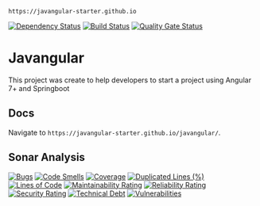 `https://javangular-starter.github.io`


[![Dependency Status][daviddm-image]][daviddm-url] 
[![Build Status][travis-image]][travis-url]
[![Quality Gate Status][gate-status-image]][sonar-url]

# Javangular

This project was create to help developers to start a project using Angular 7+ and Springboot

## Docs

Navigate to `https://javangular-starter.github.io/javangular/`. 

## Sonar Analysis

[![Bugs][bugs-image]][sonar-url]
[![Code Smells][code-smells-image]][sonar-url]
[![Coverage][coverage-image]][sonar-url]
[![Duplicated Lines (%)][duplicated-image]][sonar-url]
[![Lines of Code][lines-image]][sonar-url]
[![Maintainability Rating][maintainability-image]][sonar-url]
[![Reliability Rating][reliability-image]][sonar-url]
[![Security Rating][security-image]][sonar-url]
[![Technical Debt][debt-image]][sonar-url]
[![Vulnerabilities][vulnerabilities-image]][sonar-url]

[bugs-image]: https://sonarcloud.io/api/project_badges/measure?project=javangular-starter_javangular&metric=bugs 
[code-smells-image]: https://sonarcloud.io/api/project_badges/measure?project=javangular-starter_javangular&metric=code_smells 
[coverage-image]: https://sonarcloud.io/api/project_badges/measure?project=javangular-starter_javangular&metric=coverage 
[duplicated-image]: https://sonarcloud.io/api/project_badges/measure?project=javangular-starter_javangular&metric=duplicated_lines_density 
[lines-image]: https://sonarcloud.io/api/project_badges/measure?project=javangular-starter_javangular&metric=ncloc 
[maintainability-image]: https://sonarcloud.io/api/project_badges/measure?project=javangular-starter_javangular&metric=sqale_rating
[gate-status-image]: https://sonarcloud.io/api/project_badges/measure?project=javangular-starter_javangular&metric=alert_status
[reliability-image]: https://sonarcloud.io/api/project_badges/measure?project=javangular-starter_javangular&metric=reliability_rating
[security-image]: https://sonarcloud.io/api/project_badges/measure?project=javangular-starter_javangular&metric=security_rating 
[debt-image]: https://sonarcloud.io/api/project_badges/measure?project=javangular-starter_javangular&metric=sqale_index 
[vulnerabilities-image]: https://sonarcloud.io/api/project_badges/measure?project=javangular-starter_javangular&metric=vulnerabilities 
[sonar-url]: https://sonarcloud.io/dashboard?id=javangular-starter_javangular
[daviddm-image]: https://david-dm.org/javangular-starter/javangular.svg?theme=shields.io
[daviddm-url]: https://david-dm.org/javangular-starter/javangular
[travis-image]: https://travis-ci.com/javangular-starter/javangular.svg?branch=master
[travis-url]: https://travis-ci.com/javangular-starter/javangular
